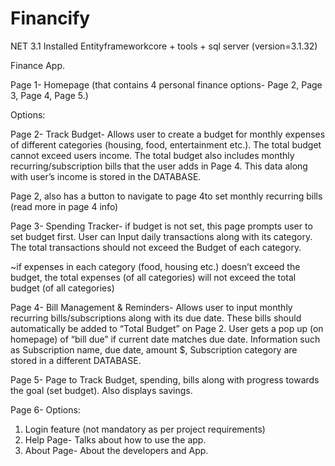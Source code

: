 # Financify

NET 3.1
Installed Entityframeworkcore + tools + sql server (version=3.1.32)


Finance App.

Page 1- Homepage (that contains 4 personal finance options- Page 2, Page 3, Page 4, Page 5.)

Options: 

Page 2- Track Budget- Allows user to create a budget for monthly expenses of different categories (housing, food, entertainment etc.). The total budget cannot exceed users income. The total budget also includes monthly recurring/subscription bills that the user adds in Page 4. This data along with user’s income is stored in the DATABASE.

Page 2, also has a button to navigate to page 4to set monthly recurring bills (read more in page 4 info)

Page 3- Spending Tracker- if budget is not set, this page prompts user to set budget first. User can Input daily transactions along with its category. The total transactions should not exceed the Budget of each category.

~if expenses in each category (food, housing etc.) doesn’t exceed the budget, the total expenses (of all categories) will not exceed the total budget (of all categories)

Page 4- Bill Management & Reminders- Allows user to input monthly recurring bills/subscriptions along with its due date. These bills should automatically be added to “Total Budget” on Page 2. User gets a pop up (on homepage) of “bill due” if current date matches due date. Information such as Subscription name, due date, amount $, Subscription category are stored in a different DATABASE. 

Page 5- Page to Track Budget, spending, bills along with progress towards the goal (set budget). Also displays savings.


Page 6- Options:
1. Login feature (not mandatory as per project requirements)
2. Help Page- Talks about how to use the app.
3. About Page- About the developers and App.
